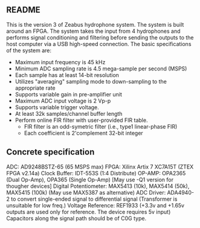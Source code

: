 ## README
This is the version 3 of Zeabus hydrophone system. The system is built around
an FPGA. The system takes the input from 4 hydrophones and performs signal 
conditioning and filtering before sending the outputs to the host computer via 
a USB high-speed connection. The basic specifications of the system are:
- Maximum input frequency is 45 kHz
- Minimum ADC sampling rate is 4.5 mega-sample per second (MSPS)
- Each sample has at least 14-bit resolution
- Utilizes "averaging" sampling mode to down-sampling to the appropriate rate
- Supports variable gain in pre-amplifier unit
- Maximum ADC input voltage is 2 Vp-p
- Supports variable trigger voltage.
- At least 32k samples/channel buffer length
- Perform online FIR filter with user-provided FIR table.
  - FIR filter is an odd-symetric filter (i.e., type1 linear-phase FIR)
  - Each coefficient is 2'complement 32-bit integer

## Concrete specification
ADC: AD9248BSTZ-65 (65 MSPS max)
FPGA: Xilinx Artix 7 XC7A15T (ZTEX FPGA v2.14a)
Clock Buffer: IDT-553S (1:4 Distribute)
OP-AMP: OPA2365 (Dual Op-Amp), OPA365 (Single Op-Amp) [May use -Q1 version for thougher devices]
Digital Potentiometer: MAX5413 (10k), MAX5414 (50k), MAX5415 (100k) (May use MAX5387 as alternative)
ADC Driver: ADA4940-2 to convert single-ended signal to differential signal (Transformer is unsuitable for low freq.)
Voltage Reference: REF1933 (+3.3v and +1.65v outputs are used only for reference. The device requires 5v input)
Capacitors along the signal path should be of C0G type.
